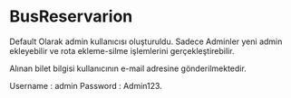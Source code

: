 # BusReservarion

Default Olarak admin kullanıcısı oluşturuldu.
Sadece Adminler yeni admin ekleyebilir ve rota ekleme-silme işlemlerini gerçekleştirebilir.

Alınan bilet bilgisi kullanıcının e-mail adresine gönderilmektedir.

Username : admin
Password : Admin123.
 
